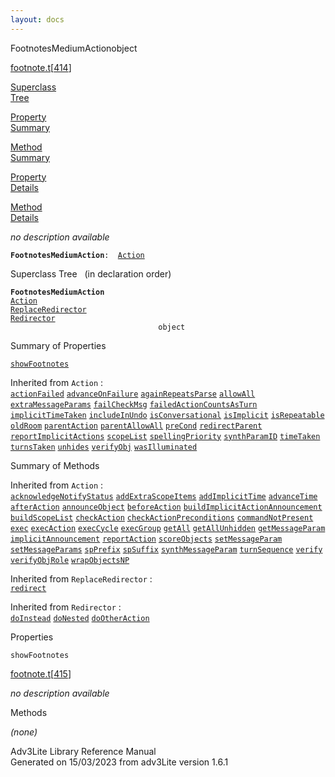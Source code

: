 ```yaml
---
layout: docs
---
```

<span class="title">FootnotesMediumAction</span><span class="type">object</span>

[footnote.t](../file/footnote.t.html)\[[414](../source/footnote.t.html#414)\]

[Superclass  
Tree](#_SuperClassTree_)

[Property  
Summary](#_PropSummary_)

[Method  
Summary](#_MethodSummary_)

[Property  
Details](#_Properties_)

[Method  
Details](#_Methods_)



*no description available*

**`FootnotesMediumAction`**` :   `[`Action`](../object/Action.html)



<span id="_SuperClassTree_"></span>



<span class="hdln">Superclass Tree</span>   (in declaration order)



**`FootnotesMediumAction`**  
[`Action`](../object/Action.html)  
[`ReplaceRedirector`](../object/ReplaceRedirector.html)  
[`Redirector`](../object/Redirector.html)  
`                                 object`  
<span id="_PropSummary_"></span>



<span class="hdln">Summary of Properties</span>  



[`showFootnotes`](#showFootnotes)

Inherited from `Action` :  
[`actionFailed`](../object/Action.html#actionFailed) [`advanceOnFailure`](../object/Action.html#advanceOnFailure) [`againRepeatsParse`](../object/Action.html#againRepeatsParse) [`allowAll`](../object/Action.html#allowAll) [`extraMessageParams`](../object/Action.html#extraMessageParams) [`failCheckMsg`](../object/Action.html#failCheckMsg) [`failedActionCountsAsTurn`](../object/Action.html#failedActionCountsAsTurn) [`implicitTimeTaken`](../object/Action.html#implicitTimeTaken) [`includeInUndo`](../object/Action.html#includeInUndo) [`isConversational`](../object/Action.html#isConversational) [`isImplicit`](../object/Action.html#isImplicit) [`isRepeatable`](../object/Action.html#isRepeatable) [`oldRoom`](../object/Action.html#oldRoom) [`parentAction`](../object/Action.html#parentAction) [`parentAllowAll`](../object/Action.html#parentAllowAll) [`preCond`](../object/Action.html#preCond) [`redirectParent`](../object/Action.html#redirectParent) [`reportImplicitActions`](../object/Action.html#reportImplicitActions) [`scopeList`](../object/Action.html#scopeList) [`spellingPriority`](../object/Action.html#spellingPriority) [`synthParamID`](../object/Action.html#synthParamID) [`timeTaken`](../object/Action.html#timeTaken) [`turnsTaken`](../object/Action.html#turnsTaken) [`unhides`](../object/Action.html#unhides) [`verifyObj`](../object/Action.html#verifyObj) [`wasIlluminated`](../object/Action.html#wasIlluminated)





<span id="_MethodSummary_"></span>



<span class="hdln">Summary of Methods</span>  





Inherited from `Action` :  
[`acknowledgeNotifyStatus`](../object/Action.html#acknowledgeNotifyStatus) [`addExtraScopeItems`](../object/Action.html#addExtraScopeItems) [`addImplicitTime`](../object/Action.html#addImplicitTime) [`advanceTime`](../object/Action.html#advanceTime) [`afterAction`](../object/Action.html#afterAction) [`announceObject`](../object/Action.html#announceObject) [`beforeAction`](../object/Action.html#beforeAction) [`buildImplicitActionAnnouncement`](../object/Action.html#buildImplicitActionAnnouncement) [`buildScopeList`](../object/Action.html#buildScopeList) [`checkAction`](../object/Action.html#checkAction) [`checkActionPreconditions`](../object/Action.html#checkActionPreconditions) [`commandNotPresent`](../object/Action.html#commandNotPresent) [`exec`](../object/Action.html#exec) [`execAction`](../object/Action.html#execAction) [`execCycle`](../object/Action.html#execCycle) [`execGroup`](../object/Action.html#execGroup) [`getAll`](../object/Action.html#getAll) [`getAllUnhidden`](../object/Action.html#getAllUnhidden) [`getMessageParam`](../object/Action.html#getMessageParam) [`implicitAnnouncement`](../object/Action.html#implicitAnnouncement) [`reportAction`](../object/Action.html#reportAction) [`scoreObjects`](../object/Action.html#scoreObjects) [`setMessageParam`](../object/Action.html#setMessageParam) [`setMessageParams`](../object/Action.html#setMessageParams) [`spPrefix`](../object/Action.html#spPrefix) [`spSuffix`](../object/Action.html#spSuffix) [`synthMessageParam`](../object/Action.html#synthMessageParam) [`turnSequence`](../object/Action.html#turnSequence) [`verify`](../object/Action.html#verify) [`verifyObjRole`](../object/Action.html#verifyObjRole) [`wrapObjectsNP`](../object/Action.html#wrapObjectsNP)

Inherited from `ReplaceRedirector` :  
[`redirect`](../object/ReplaceRedirector.html#redirect)

Inherited from `Redirector` :  
[`doInstead`](../object/Redirector.html#doInstead) [`doNested`](../object/Redirector.html#doNested) [`doOtherAction`](../object/Redirector.html#doOtherAction)

<span id="_Properties_"></span>



<span class="hdln">Properties</span>  



<span id="showFootnotes"></span>

`showFootnotes`

[footnote.t](../file/footnote.t.html)\[[415](../source/footnote.t.html#415)\]



*no description available*



<span id="_Methods_"></span>



<span class="hdln">Methods</span>  



*(none)*



Adv3Lite Library Reference Manual  
Generated on 15/03/2023 from adv3Lite version 1.6.1


